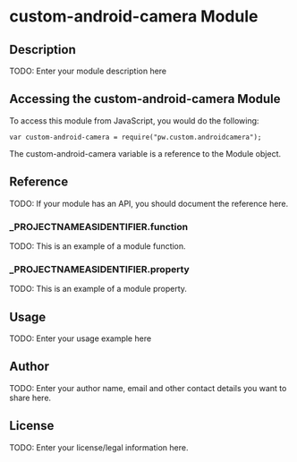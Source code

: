 # custom-android-camera Module

## Description

TODO: Enter your module description here

## Accessing the custom-android-camera Module

To access this module from JavaScript, you would do the following:

	var custom-android-camera = require("pw.custom.androidcamera");

The custom-android-camera variable is a reference to the Module object.	

## Reference

TODO: If your module has an API, you should document
the reference here.

### ___PROJECTNAMEASIDENTIFIER__.function

TODO: This is an example of a module function.

### ___PROJECTNAMEASIDENTIFIER__.property

TODO: This is an example of a module property.

## Usage

TODO: Enter your usage example here

## Author

TODO: Enter your author name, email and other contact
details you want to share here. 

## License

TODO: Enter your license/legal information here.
